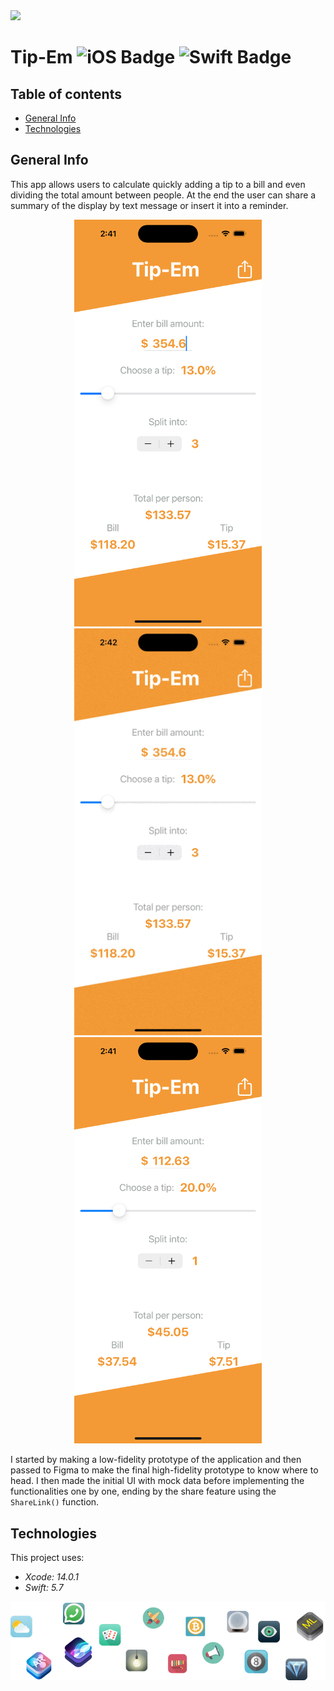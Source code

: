 <!--
  Title: Tip-Em
  Description: iOS App of an tipping solution made using SwiftUI
  Author: Adrien CHABAUD
 -->
 
 <img src="/images/Adrien_banner_01.png">
 
 
 # Tip-Em ![iOS Badge](https://img.shields.io/badge/iOS-000000?style=for-the-badge&logo=ios&logoColor=white) ![Swift Badge](https://img.shields.io/badge/Swift%20Version-5-orange) 

## Table of contents
* [General Info](#general-info)
* [Technologies](#technologies)


## General Info

This app allows users to calculate quickly adding a tip to a bill and even dividing the total amount between people. At the end the user can share a summary of the display by text message or insert it into a reminder.

<p align="center">
  <img src="/Documentation/tip-em_screenshot_1.png" width=300 hspace=20><img src="/Documentation/tip-em_screenshot_gif.gif" width=300><img src="/Documentation/tip-em_screenshot_2.png" width=300 hspace=20>
</p>

I started by making a low-fidelity prototype of the application and then passed to Figma to make the final high-fidelity prototype to know where to head.
I then made the initial UI with mock data before implementing the functionalities one by one, ending by the share feature using the `ShareLink()` function.

## Technologies

This project uses:
* *Xcode: 14.0.1*
* *Swift: 5.7*

<p align="center">
  <img src="Documentation/readme-end-banner.png">
</p>
